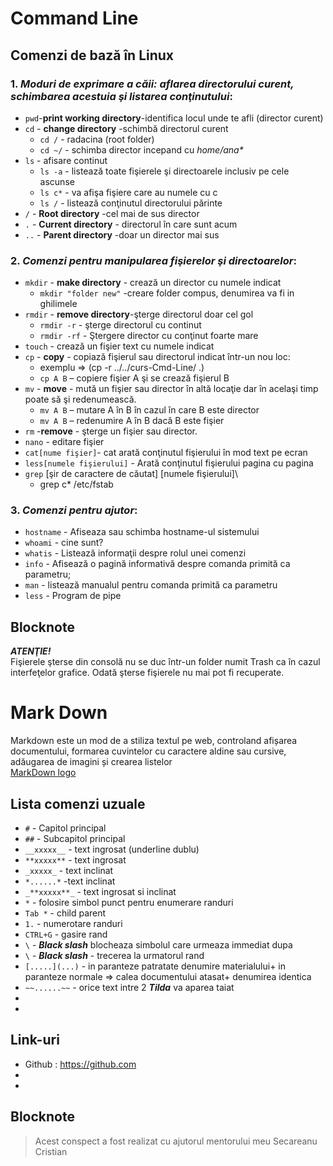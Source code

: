 
# **Command Line**
## Comenzi de bază în Linux 
### 1. _Moduri de exprimare a căii: aflarea directorului curent, schimbarea acestuia şi listarea conţinutului_:
* `pwd`-**print working directory**-identifica locul unde te afli (director curent)
* `cd` - **change directory** -schimbă directorul curent
  * `cd /` - radacina (root folder)
  * `cd ~/` - schimba director incepand cu _home/ana*_
* `ls` - afisare continut
  *  `ls -a` - listează toate fişierele şi directoarele inclusiv pe cele ascunse
  *  `ls c*` - va afişa fişiere care au numele cu c 
  * `ls /` - listează conţinutul directorului părinte
* `/` - **Root directory** -cel mai de sus director
* `.` - **Current directory** - directorul în care sunt acum
* `..` - **Parent directory** -doar un director mai sus

### 2. _Comenzi pentru manipularea fişierelor şi directoarelor_:
* `mkdir` - **make directory** - crează un director cu numele indicat
  * `mkdir "folder new"` -creare folder compus, denumirea va fi in ghilimele
* `rmdir` - **remove directory**-şterge directorul doar cel gol
  * `rmdir -r` - şterge directorul cu continut
  * `rmdir -rf` - Ştergere director cu conţinut foarte mare
* `touch` - crează un fişier text cu numele indicat
* `cp` - **copy** - copiază fişierul sau directorul indicat într-un nou loc:
    * exemplu => (cp -r ../../curs-Cmd-Line/ .)
    * `cp A B` – copiere fişier A şi se crează fişierul B 
* `mv` - **move** - mută un fişier sau director în altă locaţie dar în acelaşi timp poate să şi redenumească.
  * `mv A B` – mutare A în B în cazul în care B este director 
  * `mv A B` – redenumire A în B dacă B este fişier  
* `rm` -**remove** - şterge un fişier sau director. 
* `nano` - editare fişier
* `cat[nume fişier]`- cat arată conţinutul fişierului în mod text pe ecran
* `less[numele fişierului]` - Arată conţinutul fişierului pagina cu pagina
* `grep` [şir de caractere de căutat] [numele fişierului]\
    * grep c* /etc/fstab 


### 3. _Comenzi pentru ajutor_:
* `hostname` - Afiseaza sau schimba hostname-ul sistemului
* `whoami` - cine sunt?
* `whatis` - Listează informaţii despre rolul unei comenzi
* `info` - Afisează o pagină informativă despre comanda primită ca parametru;
* `man` - listează manualul pentru comanda primită ca parametru
* `less` - Program de pipe

## Blocknote
**_ATENŢIE!_**  
Fişierele şterse din consolă nu se duc într-un folder numit Trash ca în cazul interfeţelor grafice. Odată şterse fişierele nu mai pot fi recuperate.




# **Mark Down** 
Markdown este un mod de a stiliza textul pe web, controland afișarea documentului, formarea cuvintelor cu caractere aldine sau cursive, adăugarea de imagini și crearea listelor\
[MarkDown logo](1200px-Markdown-mark.svg.png)

## Lista comenzi uzuale
* `#` - Capitol principal
* `##` - Subcapitol principal
* `__xxxxx__` - text ingrosat  (underline dublu)
* `**xxxxx**` - text ingrosat
* `_xxxxx_` - text inclinat
* `*......*` -text inclinat
* `_**xxxxx**_` - text ingrosat si inclinat
* `*` - folosire simbol punct pentru enumerare randuri
* `Tab *` - child parent
* `1.` - numerotare randuri
* `CTRL+G` - gasire rand 
* `\` - _**Black slash**_ blocheaza simbolul care urmeaza immediat dupa
* `\` - _**Black slash**_ - trecerea la urmatorul rand 
* `[.....](...)` - in paranteze patratate denumire materialului+ in paranteze normale => calea documentului atasat+ denumirea identica
* `~~......~~` - orice text intre 2 _**Tilda**_ va aparea taiat
* 
* 
## Link-uri
* Github : https://github.com
* 
* 
## Blocknote
> Acest conspect a fost realizat cu ajutorul mentorului meu Secareanu Cristian